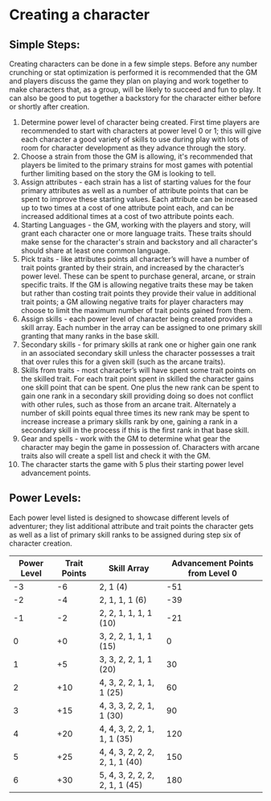 # Creating a character

## Simple Steps:
Creating characters can be done in a few simple steps. Before any number crunching or stat optimization is performed it is recommended that the GM and players discuss the game they plan on playing and work together to make characters that, as a group, will be likely to succeed and fun to play. It can also be good to put together a backstory for the character either before or shortly after creation.
1. Determine power level of character being created. First time players are recommended to start with characters at power level 0 or 1; this will give each character a good variety of skills to use during play with lots of room for character development as they advance through the story.
1. Choose a strain from those the GM is allowing, it's recommended that players be limited to the primary strains for most games with potential further limiting based on the story the GM is looking to tell.
1. Assign attributes - each strain has a list of starting values for the four primary attributes as well as a number of attribute points that can be spent to improve these starting values. Each attribute can be increased up to two times at a cost of one attribute point each, and can be increased additional times at a cost of two attribute points each.
1. Starting Languages - the GM, working with the players and story, will grant each character one or more language traits. These traits should make sense for the character's strain and backstory and all character's should share at least one common language.
1. Pick traits - like attributes points all character’s will have a number of trait points granted by their strain, and increased by the character’s power level. These can be spent to purchase general, arcane, or strain specific traits. If the GM is allowing negative traits these may be taken but rather than costing trait points they provide their value in additional trait points; a GM allowing negative traits for player characters may choose to limit the maximum number of trait points gained from them.
1. Assign skills - each power level of character being created provides a skill array. Each number in the array can be assigned to one primary skill granting that many ranks in the base skill.
1. Secondary skills - for primary skills at rank one or higher gain one rank in an associated secondary skill unless the character possesses a trait that over rules this for a given skill (such as the arcane traits).
1. Skills from traits - most character’s will have spent some trait points on the skilled trait. For each trait point spent in skilled the character gains one skill point that can be spent. One plus the new rank can be spent to gain one rank in a secondary skill providing doing so does not conflict with other rules, such as those from an arcane trait. Alternately a number of skill points equal three times its new rank may be spent to increase increase a primary skills rank by one, gaining a rank in a secondary skill in the process if this is the first rank in that base skill.
1. Gear and spells - work with the GM to determine what gear the character may begin the game in possession of. Characters with arcane traits also will create a spell list and check it with the GM.
1. The character starts the game with 5 plus their starting power level advancement points.

<div class="page-break"></div>

## Power Levels:
Each power level listed is designed to showcase different levels of adventurer; they list additional attribute and trait points the character gets as well as a list of primary skill ranks to be assigned during step six of character creation.

| Power Level | Trait Points | Skill Array | Advancement Points from Level 0 |
| --- | ---| --- | --- |
| -3 | -6 | 2, 1 (4) | -51 |
| -2 | -4 | 2, 1, 1, 1  (6) | -39 |
| -1 | -2 | 2, 2, 1, 1, 1, 1 (10) | -21 |
| 0 |  +0 | 3, 2, 2, 1, 1, 1 (15) | 0 |
| 1 |  +5 | 3, 3, 2, 2, 1, 1 (20) | 30 |
| 2 |  +10 | 4, 3, 2, 2, 1, 1, 1 (25) | 60 |
| 3 |  +15 | 4, 3, 3, 2, 2, 1, 1 (30) | 90 |
| 4 |  +20 | 4, 4, 3, 2, 2, 1, 1, 1 (35) | 120 |
| 5 |  +25 | 4, 4, 3, 2, 2, 2, 2, 1, 1 (40) | 150 |
| 6 |  +30 | 5, 4, 3, 2, 2, 2, 2, 1, 1 (45) | 180 |
